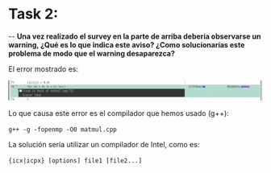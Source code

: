 # Task 2:

-- **Una vez realizado el survey en la parte de arriba debería observarse un warning, ¿Qué es lo que indica este aviso? ¿Como solucionarías este problema de modo que el warning desaparezca?**

El error mostrado es:

![](https://github.com/alvarolm1/lab1-b1-alvaro-lopez-megia/blob/main/lab1-master/results/task2/WARNING.png)

Lo que causa este error es el compilador que hemos usado (g++):

 `g++ -g -fopenmp -O0 matmul.cpp`
 
 La solución sería utilizar un compilador de Intel, como es:

`{icx|icpx} [options] file1 [file2...]  ` 
